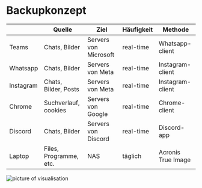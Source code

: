 # Backupkonzept

|           | Quelle                 | Ziel                  | Häufigkeit | Methode            |
| --------- | ---------------------- | --------------------- | ---------- | ------------------ |
| Teams     | Chats, Bilder          | Servers von Microsoft | real-time  | Whatsapp-client    |
| Whatsapp  | Chats, Bilder          | Servers von Meta      | real-time  | Instagram-client   |
| Instagram | Chats, Bilder, Posts   | Servers von Meta      | real-time  | Instagram-client   |
| Chrome    | Suchverlauf, cookies   | Servers von Google    | real-time  | Chrome-client      |
| Discord   | Chats, Bilder          | Servers von Discord   | real-time  | Discord-app        |
| Laptop    | Files, Programme, etc. | NAS                   | täglich    | Acronis True Image |

![picture of visualisation](../images/backupkonzept.jpg)